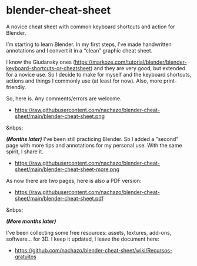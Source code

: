 # blender-cheat-sheet
A novice cheat sheet with common keyboard shortcuts and action for Blender.

I’m starting to learn Blender. In my first steps, I’ve made handwritten annotations and I convert it in a “clean” graphic cheat sheet.

I know the Giudansky ones (https://markoze.com/tutorial/blender/blender-keyboard-shortcuts-or-cheatsheet) and they are very good, but extended for a novice use.
So I decide to make for myself and the keyboard shortcuts, actions and things I commonly use (at least for now). Also, more print-friendly.

So, here is. Any comments/errors are welcome.

* https://raw.githubusercontent.com/nachazo/blender-cheat-sheet/main/blender-cheat-sheet.png

&nbps;

*__(Months later)__* I've been still practicing Blender. So I added a "second" page with more tips and annotations for my personal use. With the same spirit, I share it.

* https://raw.githubusercontent.com/nachazo/blender-cheat-sheet/main/blender-cheat-sheet-more.png

As now there are two pages, here is also a PDF version:
* https://raw.githubusercontent.com/nachazo/blender-cheat-sheet/main/blender-cheat-sheet.pdf

&nbps;

*__(More months later)__* 

I've been collecting some free resources: assets, textures, add-ons, software... for 3D. I keep it updated, I leave the document here:

* https://github.com/nachazo/blender-cheat-sheet/wiki/Recursos-gratuitos
